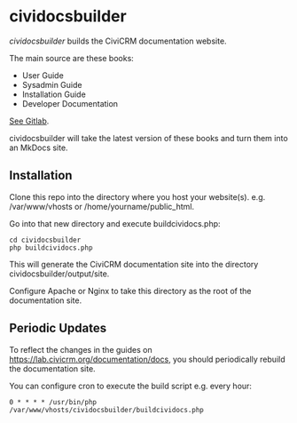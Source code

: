 # cividocsbuilder

<em>cividocsbuilder</em> builds the CiviCRM documentation website.

The main source are these books:

* User Guide
* Sysadmin Guide
* Installation Guide
* Developer Documentation

[See Gitlab](https://lab.civicrm.org/documentation/docs).

cividocsbuilder will take the latest version of these books and turn them into an MkDocs site.

## Installation

Clone this repo into the directory where you host your website(s). e.g. /var/www/vhosts or /home/yourname/public_html.

Go into that new directory and execute buildcividocs.php:

```
cd cividocsbuilder
php buildcividocs.php
```

This will generate the CiviCRM documentation site into the directory cividocsbuilder/output/site.

Configure Apache or Nginx to take this directory as the root of the documentation site.

## Periodic Updates

To reflect the changes in the guides on https://lab.civicrm.org/documentation/docs, you should periodically rebuild the documentation site.

You can configure cron to execute the build script e.g. every hour:

```
0 * * * * /usr/bin/php /var/www/vhosts/cividocsbuilder/buildcividocs.php
```
